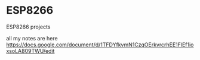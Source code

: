 # ESP8266
ESP8266 projects

all my notes are here https://docs.google.com/document/d/1TFDYfkvmN1CzqOErkvrcrhEE1FlEf1ioxsoLA809TWU/edit


